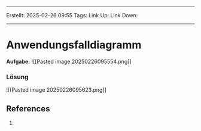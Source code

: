 
--- 
Erstellt: 2025-02-26    09:55 
Tags: 
Link Up: 
Link Down:

--- 
# Anwendungsfalldiagramm 

**Aufgabe:**
![[Pasted image 20250226095554.png]]

### Lösung
![[Pasted image 20250226095623.png]]
## References
1. 
